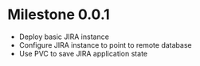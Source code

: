 # Milestone 0.0.1

  * Deploy basic JIRA instance
  * Configure JIRA instance to point to remote database
  * Use PVC to save JIRA application state
